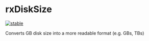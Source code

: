 # rxDiskSize

[![stable](http://badges.github.io/stability-badges/dist/stable.svg)](http://github.com/badges/stability-badges)

Converts GB disk size into a more readable format (e.g. GBs, TBs)